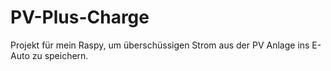 # PV-Plus-Charge

Projekt für mein Raspy, um überschüssigen Strom aus der PV Anlage ins E-Auto zu speichern.